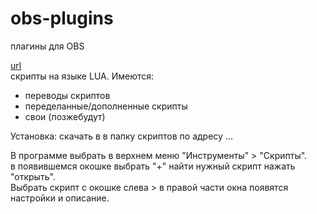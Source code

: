 # obs-plugins
плагины для OBS

[url](tree/master/lua)   
скрипты на языке LUA.
Имеются:
 * переводы скриптов
 * переделанные/дополненные скрипты
 * свои (позжебудут) 

Установка: скачать в в папку скриптов по адресу ...  

В программе выбрать в верхнем меню "Инструменты" > "Скрипты".  
в появившемся окошке выбрать "+" найти нужный скрипт нажать "открыть".  
Выбрать скрипт с окошке слева > в правой части окна появятся настройки и описание.

